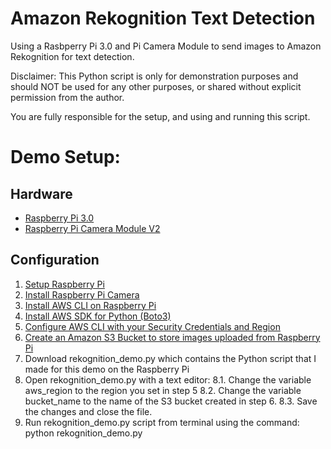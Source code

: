 # Amazon Rekognition Text Detection
Using a Rasbperry Pi 3.0 and Pi Camera Module to send images to Amazon Rekognition for text detection.

Disclaimer:
This Python script is only for demonstration purposes and should NOT be used for any other purposes, or shared without explicit permission from the author.

You are fully responsible for the setup, and using and running this script.

# Demo Setup: 

## Hardware
- [Raspberry Pi 3.0](http://a.co/dFSQNyF)
- [Raspberry Pi Camera Module V2](http://a.co/i7atlm4)

## Configuration
1. [Setup Raspberry Pi](https://www.raspberrypi.org/documentation/)
2. [Install Raspberry Pi Camera](https://projects.raspberrypi.org/en/projects/getting-started-with-picamera)
4. [Install AWS CLI on Raspberry Pi](https://docs.aws.amazon.com/cli/latest/userguide/awscli-install-linux.html)
5. [Install AWS SDK for Python (Boto3)](https://aws.amazon.com/sdk-for-python/)
5. [Configure AWS CLI with your Security Credentials and Region](https://docs.aws.amazon.com/cli/latest/userguide/cli-chap-getting-started.html)
6. [Create an Amazon S3 Bucket to store images uploaded from Raspberry Pi ](https://docs.aws.amazon.com/AmazonS3/latest/gsg/CreatingABucket.html)
7. Download rekognition_demo.py which contains the Python script that I made for this demo on the Raspberry Pi
8. Open rekognition_demo.py with a text editor:
8.1. Change the variable aws_region to the region you set in step 5 
8.2. Change the variable bucket_name to the name of the S3 bucket created in step 6.
8.3. Save the changes and close the file.
9. Run rekognition_demo.py script from terminal using the command: python rekognition_demo.py


